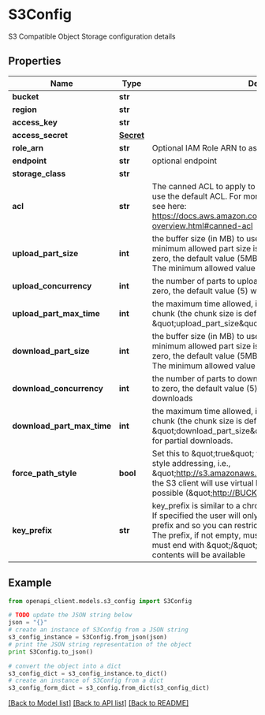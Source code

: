 # S3Config

S3 Compatible Object Storage configuration details

## Properties
Name | Type | Description | Notes
------------ | ------------- | ------------- | -------------
**bucket** | **str** |  | [optional]
**region** | **str** |  | [optional]
**access_key** | **str** |  | [optional]
**access_secret** | [**Secret**](Secret.md) |  | [optional]
**role_arn** | **str** | Optional IAM Role ARN to assume | [optional]
**endpoint** | **str** | optional endpoint | [optional]
**storage_class** | **str** |  | [optional]
**acl** | **str** | The canned ACL to apply to uploaded objects. Leave empty to use the default ACL. For more information and available ACLs, see here: https://docs.aws.amazon.com/AmazonS3/latest/userguide/acl-overview.html#canned-acl | [optional]
**upload_part_size** | **int** | the buffer size (in MB) to use for multipart uploads. The minimum allowed part size is 5MB, and if this value is set to zero, the default value (5MB) for the AWS SDK will be used. The minimum allowed value is 5. | [optional]
**upload_concurrency** | **int** | the number of parts to upload in parallel. If this value is set to zero, the default value (5) will be used | [optional]
**upload_part_max_time** | **int** | the maximum time allowed, in seconds, to upload a single chunk (the chunk size is defined via \&quot;upload_part_size\&quot;). 0 means no timeout | [optional]
**download_part_size** | **int** | the buffer size (in MB) to use for multipart downloads. The minimum allowed part size is 5MB, and if this value is set to zero, the default value (5MB) for the AWS SDK will be used. The minimum allowed value is 5. Ignored for partial downloads | [optional]
**download_concurrency** | **int** | the number of parts to download in parallel. If this value is set to zero, the default value (5) will be used. Ignored for partial downloads | [optional]
**download_part_max_time** | **int** | the maximum time allowed, in seconds, to download a single chunk (the chunk size is defined via \&quot;download_part_size\&quot;). 0 means no timeout. Ignored for partial downloads. | [optional]
**force_path_style** | **bool** | Set this to \&quot;true\&quot; to force the request to use path-style addressing, i.e., \&quot;http://s3.amazonaws.com/BUCKET/KEY\&quot;. By default, the S3 client will use virtual hosted bucket addressing when possible (\&quot;http://BUCKET.s3.amazonaws.com/KEY\&quot;) | [optional]
**key_prefix** | **str** | key_prefix is similar to a chroot directory for a local filesystem. If specified the user will only see contents that starts with this prefix and so you can restrict access to a specific virtual folder. The prefix, if not empty, must not start with \&quot;/\&quot; and must end with \&quot;/\&quot;. If empty the whole bucket contents will be available | [optional]

## Example

```python
from openapi_client.models.s3_config import S3Config

# TODO update the JSON string below
json = "{}"
# create an instance of S3Config from a JSON string
s3_config_instance = S3Config.from_json(json)
# print the JSON string representation of the object
print S3Config.to_json()

# convert the object into a dict
s3_config_dict = s3_config_instance.to_dict()
# create an instance of S3Config from a dict
s3_config_form_dict = s3_config.from_dict(s3_config_dict)
```
[[Back to Model list]](../README.md#documentation-for-models) [[Back to API list]](../README.md#documentation-for-api-endpoints) [[Back to README]](../README.md)
